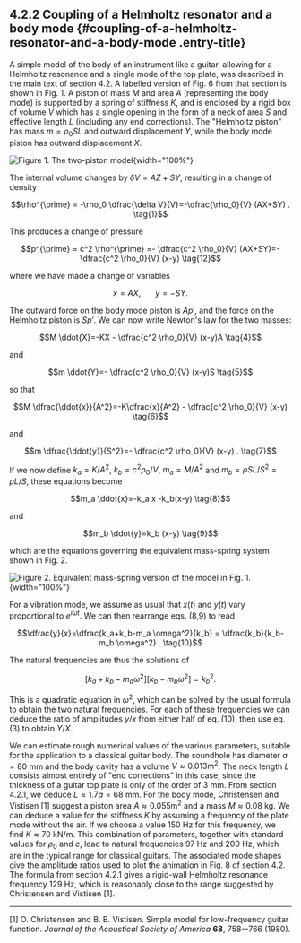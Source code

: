 ## 4.2.2 Coupling of a Helmholtz resonator and a body mode {#coupling-of-a-helmholtz-resonator-and-a-body-mode .entry-title}

A simple model of the body of an instrument like a guitar, allowing for
a Helmholtz resonance and a single mode of the top plate, was described
in the main text of section 4.2. A labelled version of Fig. 6 from that
section is shown in Fig. 1. A piston of mass $M$ and area $A$
(representing the body mode) is supported by a spring of stiffness
$K$, and is enclosed by a rigid box of volume $V$ which has a single
opening in the form of a neck of area $S$ and effective length $L$
(including any end corrections). The "Helmholtz piston" has mass
$m=\rho_0 SL$ and outward displacement $Y$, while the body mode
piston has outward displacement $X$.

![Figure 1. The two-piston
model](uploads/2021/01/Labelled_speaker_2.jpg){width="100%"}

The internal volume changes by $\delta V = AZ + SY$, resulting in a
change of density

$$\rho^{\prime} = -\rho_0 \dfrac{\delta V}{V}=-\dfrac{\rho_0}{V} (AX+SY)
. \tag{1}$$

This produces a change of pressure

$$p^{\prime} = c^2 \rho^{\prime} =- \dfrac{c^2 \rho_0}{V} (AX+SY)=- \dfrac{c^2
\rho_0}{V} (x-y) \tag{12}$$

where we have made a change of variables

$$x=AX,\mathrm{~~~~~~}y=-SY . \tag{3}$$

The outward force on the body mode piston is $Ap'$, and the force on
the Helmholtz piston is $Sp'$. We can now write Newton's law for the
two masses:

$$M \ddot{X}=-KX - \dfrac{c^2 \rho_0}{V} (x-y)A \tag{4}$$

and

$$m \ddot{Y}=- \dfrac{c^2 \rho_0}{V} (x-y)S \tag{5}$$

so that

$$M \dfrac{\ddot{x}}{A^2}=-K\dfrac{x}{A^2} - \dfrac{c^2
\rho_0}{V} (x-y) \tag{6}$$

and

$$m \dfrac{\ddot{y}}{S^2}=- \dfrac{c^2 \rho_0}{V} (x-y) .
\tag{7}$$

If we now define $k_a=K/A^2$, $k_b=c^2 \rho_0/V$, $m_a=M/A^2$
and $m_b=\rho SL/S^2 =\rho L/S$, these equations become

$$m_a \ddot{x}=-k_a x -k_b(x-y) \tag{8}$$

and

$$m_b \ddot{y}=k_b (x-y) \tag{9}$$

which are the equations governing the equivalent mass-spring system
shown in Fig. 2.

![Figure 2. Equivalent mass-spring version of the model in Fig.
1.](uploads/2021/01/Labelled_speaker.jpg){width="100%"}

For a vibration mode, we assume as usual that $x(t)$ and $y(t)$ vary
proportional to $e^{i \omega t}$. We can then rearrange eqs. (8,9)
to read

$$\dfrac{y}{x}=\dfrac{k_a+k_b-m_a \omega^2}{k_b} =
\dfrac{k_b}{k_b-m_b \omega^2} . \tag{10}$$

The natural frequencies are thus the solutions of

$$\left\lbrack{}k_a+k_b-m_a \omega^2 \right\rbrack{}\left\lbrack{}k_b-m_b
\omega^2 \right\rbrack{}= k_b^2 . \tag{11}$$

This is a quadratic equation in $\omega^2$, which can be solved by
the usual formula to obtain the two natural frequencies. For each of
these frequencies we can deduce the ratio of amplitudes $y/x$ from
either half of eq. (10), then use eq. (3) to obtain $Y/X$.

We can estimate rough numerical values of the various parameters,
suitable for the application to a classical guitar body. The soundhole
has diameter $a=80$ mm and the body cavity has a volume $V \approx
0.013 \mathrm{m}^2$. The neck length $L$ consists almost entirely
of "end corrections" in this case, since the thickness of a guitar top
plate is only of the order of 3 mm. From section 4.2.1, we deduce $L
\approx 1.7 a = 68$ mm. For the body mode, Christensen and Vistisen
\[1\] suggest a piston area $A \approx 0.055 \mathrm{m}^2$ and a
mass $M \approx 0.08$ kg. We can deduce a value for the stiffness
$K$ by assuming a frequency of the plate mode without the air. If we
choose a value 150 Hz for this frequency, we find $K \approx 70$
kN/m. This combination of parameters, together with standard values for
$\rho_0$ and $c$, lead to natural frequencies 97 Hz and 200 Hz,
which are in the typical range for classical guitars. The associated
mode shapes give the amplitude ratios used to plot the animation in Fig.
8 of section 4.2. The formula from section 4.2.1 gives a rigid-wall
Helmholtz resonance frequency 129 Hz, which is reasonably close to the
range suggested by Christensen and Vistisen \[1\].

------------------------------------------------------------------------

\[1\] O. Christensen and B. B. Vistisen. Simple model for low-frequency
guitar function. *Journal of the Acoustical Society of America* **68**,
758--766 (1980).
